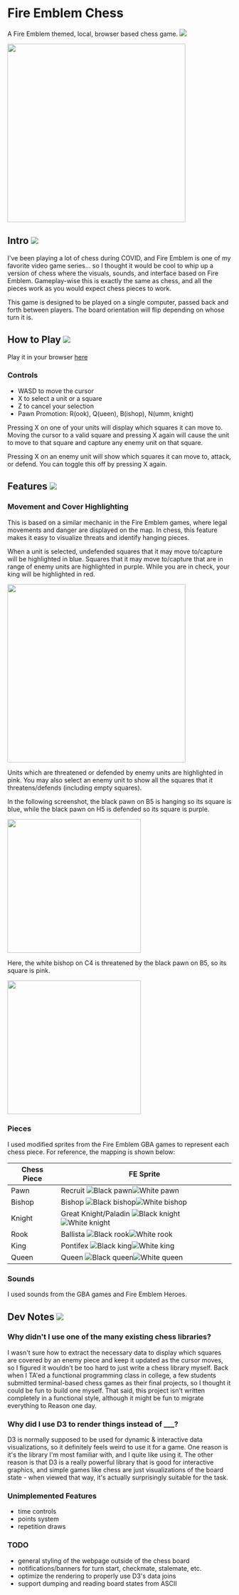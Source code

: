 # Fire Emblem Chess
A Fire Emblem themed, local, browser based chess game. ![](https://yangdanny97.github.io/fire-emblem-chess/assets/White/knight.gif)

<img src="https://yangdanny97.github.io/fire-emblem-chess/assets/screenshots/board.png" width="400" height="400" />

## Intro ![](https://yangdanny97.github.io/fire-emblem-chess/assets/White/bishop.gif)

I've been playing a lot of chess during COVID, and Fire Emblem is one of my favorite video game series... so I thought it would be cool to whip up a version of chess where the visuals, sounds, and interface based on Fire Emblem. Gameplay-wise this is exactly the same as chess, and all the pieces work as you would expect chess pieces to work.

This game is designed to be played on a single computer, passed back and forth between players. The board orientation will flip depending on whose turn it is.

## How to Play ![](https://yangdanny97.github.io/fire-emblem-chess/assets/White/rook.gif)
Play it in your browser [here](https://yangdanny97.github.io/fire-emblem-chess/)

### Controls
- WASD to move the cursor
- X to select a unit or a square
- Z to cancel your selection
- Pawn Promotion: R(ook), Q(ueen), B(ishop), N(umm, knight)

Pressing X on one of your units will display which squares it can move to. Moving the cursor to a valid square and pressing X again will cause the unit to move to that square and capture any enemy unit on that square.

Pressing X on an enemy unit will show which squares it can move to, attack, or defend. You can toggle this off by pressing X again.

## Features ![](https://yangdanny97.github.io/fire-emblem-chess/assets/White/pawn.gif)

### Movement and Cover Highlighting
This is based on a similar mechanic in the Fire Emblem games, where legal movements and danger are displayed on the map. In chess, this feature makes it easy to visualize threats and identify hanging pieces. 

When a unit is selected, undefended squares that it may move to/capture will be highlighted in blue. Squares that it may move to/capture that are in range of enemy units are highlighted in purple. While you are in check, your king will be highlighted in red.

<img src="https://yangdanny97.github.io/fire-emblem-chess/assets/screenshots/movement.png" width="400" height="400" />

Units which are threatened or defended by enemy units are highlighted in pink. You may also select an enemy unit to show all the squares that it threatens/defends (including empty squares).

In the following screenshot, the black pawn on B5 is hanging so its square is blue, while the black pawn on H5 is defended so its square is purple. 

<img src="https://yangdanny97.github.io/fire-emblem-chess/assets/screenshots/hanging.png" width="300" height="300" />

Here, the white bishop on C4 is threatened by the black pawn on B5, so its square is pink.

<img src="https://yangdanny97.github.io/fire-emblem-chess/assets/screenshots/hanging2.png" width="300" height="300" />

### Pieces
I used modified sprites from the Fire Emblem GBA games to represent each chess piece. For reference, the mapping is shown below:

| Chess Piece | FE Sprite              |
|-------------|------------------------|
| Pawn        | Recruit  ![Black pawn](https://yangdanny97.github.io/fire-emblem-chess/assets/Black/pawn.gif)![White pawn](https://yangdanny97.github.io/fire-emblem-chess/assets/White/pawn.gif)|
| Bishop      | Bishop   ![Black bishop](https://yangdanny97.github.io/fire-emblem-chess/assets/Black/bishop.gif)![White bishop](https://yangdanny97.github.io/fire-emblem-chess/assets/White/bishop.gif)| |
| Knight      | Great Knight/Paladin  ![Black knight](https://yangdanny97.github.io/fire-emblem-chess/assets/Black/knight.gif)![White knight](https://yangdanny97.github.io/fire-emblem-chess/assets/White/knight.gif)||
| Rook        | Ballista  ![Black rook](https://yangdanny97.github.io/fire-emblem-chess/assets/Black/rook.gif)![White rook](https://yangdanny97.github.io/fire-emblem-chess/assets/White/rook.gif)||
| King        | Pontifex  ![Black king](https://yangdanny97.github.io/fire-emblem-chess/assets/Black/king.gif)![White king](https://yangdanny97.github.io/fire-emblem-chess/assets/White/king.gif)||
| Queen       | Queen  ![Black queen](https://yangdanny97.github.io/fire-emblem-chess/assets/Black/queen.gif)![White queen](https://yangdanny97.github.io/fire-emblem-chess/assets/White/queen.gif)||

### Sounds
I used sounds from the GBA games and Fire Emblem Heroes.

## Dev Notes ![](https://yangdanny97.github.io/fire-emblem-chess/assets/White/king.gif)

### Why didn't I use one of the many existing chess libraries?

I wasn't sure how to extract the necessary data to display which squares are covered by an enemy piece and keep it updated as the cursor moves, so I figured it wouldn't be too hard to just write a chess library myself. Back when I TA'ed a functional programming class in college, a few students submitted terminal-based chess games as their final projects, so I thought it could be fun to build one myself. That said, this project isn't written completely in a functional style, although it might be fun to migrate everything to Reason one day.

### Why did I use D3 to render things instead of ___?

D3 is normally supposed to be used for dynamic & interactive data visualizations, so it definitely feels weird to use it for a game. One reason is it's the library I'm most familiar with, and I quite like using it. The other reason is that D3 is a really powerful library that is good for interactive graphics, and simple games like chess are just visualizations of the board state - when viewed that way, it's actually surprisingly suitable for the task.

### Unimplemented Features
- time controls
- points system
- repetition draws

### TODO
- general styling of the webpage outside of the chess board
- notifications/banners for turn start, checkmate, stalemate, etc.
- optimize the rendering to properly use D3's data joins
- support dumping and reading board states from ASCII

